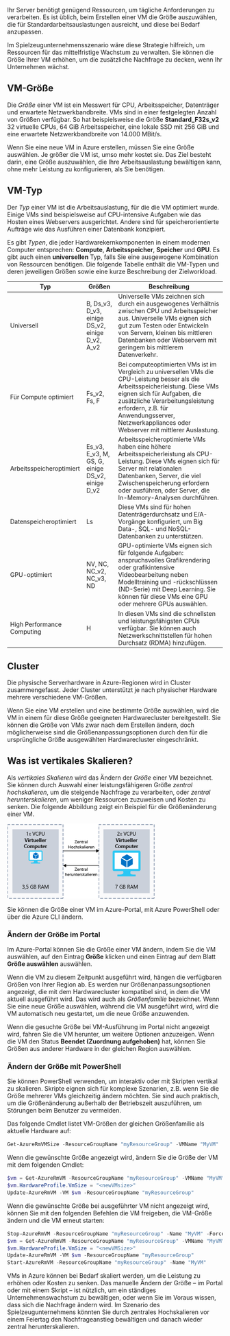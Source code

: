 Ihr Server benötigt genügend Ressourcen, um tägliche Anforderungen zu verarbeiten. Es ist üblich, beim Erstellen einer VM die Größe auszuwählen, die für Standardarbeitsauslastungen ausreicht, und diese bei Bedarf anzupassen.

Im Spielzeugunternehmensszenario wäre diese Strategie hilfreich, um Ressourcen für das mittelfristige Wachstum zu verwalten. Sie können die Größe Ihrer VM erhöhen, um die zusätzliche Nachfrage zu decken, wenn Ihr Unternehmen wächst.

## <a name="what-is-virtual-machine-size"></a>VM-Größe

Die _Größe_ einer VM ist ein Messwert für CPU, Arbeitsspeicher, Datenträger und erwartete Netzwerkbandbreite. VMs sind in einer festgelegten Anzahl von Größen verfügbar. So hat beispielsweise die Größe **Standard_F32s_v2** 32 virtuelle CPUs, 64 GiB Arbeitsspeicher, eine lokale SSD mit 256 GiB und eine erwartete Netzwerkbandbreite von 14.000 MBit/s.

Wenn Sie eine neue VM in Azure erstellen, müssen Sie eine Größe auswählen. Je größer die VM ist, umso mehr kostet sie. Das Ziel besteht darin, eine Größe auszuwählen, die Ihre Arbeitsauslastung bewältigen kann, ohne mehr Leistung zu konfigurieren, als Sie benötigen.

## <a name="what-is-virtual-machine-type"></a>VM-Typ

Der _Typ_ einer VM ist die Arbeitsauslastung, für die die VM optimiert wurde. Einige VMs sind beispielsweise auf CPU-intensive Aufgaben wie das Hosten eines Webservers ausgerichtet. Andere sind für speicherorientierte Aufträge wie das Ausführen einer Datenbank konzipiert.

Es gibt _Typen_, die jeder Hardwarekernkomponenten in einem modernen Computer entsprechen: **Compute**, **Arbeitsspeicher**, **Speicher** und **GPU**. Es gibt auch einen **universellen** Typ, falls Sie eine ausgewogene Kombination von Ressourcen benötigen. Die folgende Tabelle enthält die VM-Typen und deren jeweiligen Größen sowie eine kurze Beschreibung der Zielworkload.

|Typ|Größen|Beschreibung|
|---|---|---|
|Universell|B, Ds_v3, D_v3, einige DS_v2, einige D_v2, A_v2|Universelle VMs zeichnen sich durch ein ausgewogenes Verhältnis zwischen CPU und Arbeitsspeicher aus. Universelle VMs eignen sich gut zum Testen oder Entwickeln von Servern, kleinen bis mittleren Datenbanken oder Webservern mit geringem bis mittlerem Datenverkehr.|
|Für Compute optimiert|Fs_v2, Fs, F|Bei computeoptimierten VMs ist im Vergleich zu universellen VMs die CPU-Leistung besser als die Arbeitsspeicherleistung. Diese VMs eignen sich für Aufgaben, die zusätzliche Verarbeitungsleistung erfordern, z.B. für Anwendungsserver, Netzwerkappliances oder Webserver mit mittlerer Auslastung.|
|Arbeitsspeicheroptimiert|Es_v3, E_v3, M, GS, G, einige DS_v2, einige D_v2|Arbeitsspeicheroptimierte VMs haben eine höhere Arbeitsspeicherleistung als CPU-Leistung. Diese VMs eignen sich für Server mit relationalen Datenbanken, Server, die viel Zwischenspeicherung erfordern oder ausführen, oder Server, die In-Memory-Analysen durchführen.|
|Datenspeicheroptimiert|Ls|Diese VMs sind für hohen Datenträgerdurchsatz und E/A-Vorgänge konfiguriert, um Big Data-, SQL- und NoSQL-Datenbanken zu unterstützen.|
|GPU-optimiert|NV, NC, NC_v2, NC_v3, ND|GPU-optimierte VMs eignen sich für folgende Aufgaben: anspruchsvolles Grafikrendering oder grafikintensive Videobearbeitung neben Modelltraining und -rückschlüssen (ND-Serie) mit Deep Learning. Sie können für diese VMs eine GPU oder mehrere GPUs auswählen.|
|High Performance Computing|H|In diesen VMs sind die schnellsten und leistungsfähigsten CPUs verfügbar. Sie können auch Netzwerkschnittstellen für hohen Durchsatz (RDMA) hinzufügen.|

## <a name="clusters"></a>Cluster

Die physische Serverhardware in Azure-Regionen wird in Cluster zusammengefasst. Jeder Cluster unterstützt je nach physischer Hardware mehrere verschiedene VM-Größen.

Wenn Sie eine VM erstellen und eine bestimmte Größe auswählen, wird die VM in einem für diese Größe geeigneten Hardwarecluster bereitgestellt. Sie können die Größe von VMs zwar nach dem Erstellen ändern, doch möglicherweise sind die Größenanpassungsoptionen durch den für die ursprüngliche Größe ausgewählten Hardwarecluster eingeschränkt.

## <a name="what-is-vertical-scaling"></a>Was ist vertikales Skalieren?

Als _vertikales Skalieren_ wird das Ändern der _Größe_ einer VM bezeichnet. Sie können durch Auswahl einer leistungsfähigeren Größe _zentral hochskalieren_, um die steigende Nachfrage zu verarbeiten, oder _zentral herunterskalieren_, um weniger Ressourcen zuzuweisen und Kosten zu senken. Die folgende Abbildung zeigt ein Beispiel für die Größenänderung einer VM.

![Abbildung, in der das zentrale Hoch- und Herunterskalieren einer VM zum Ändern der Leistungsfähigkeit veranschaulicht wird](../media/2-ScaleUpDown.png)

Sie können die Größe einer VM im Azure-Portal, mit Azure PowerShell oder über die Azure CLI ändern.

### <a name="resize-in-the-portal"></a>Ändern der Größe im Portal

Im Azure-Portal können Sie die Größe einer VM ändern, indem Sie die VM auswählen, auf den Eintrag **Größe** klicken und einen Eintrag auf dem Blatt **Größe auswählen** auswählen. 

Wenn die VM zu diesem Zeitpunkt ausgeführt wird, hängen die verfügbaren Größen von Ihrer Region ab. Es werden nur Größenanpassungsoptionen angezeigt, die mit dem Hardwarecluster kompatibel sind, in dem die VM aktuell ausgeführt wird. Das wird auch als *Größenfamilie* bezeichnet. Wenn Sie eine neue Größe auswählen, während die VM ausgeführt wird, wird die VM automatisch neu gestartet, um die neue Größe anzuwenden.

Wenn die gesuchte Größe bei VM-Ausführung im Portal nicht angezeigt wird, fahren Sie die VM herunter, um weitere Optionen anzuzeigen. Wenn die VM den Status **Beendet (Zuordnung aufgehoben)** hat, können Sie Größen aus anderer Hardware in der gleichen Region auswählen.

### <a name="resize-with-powershell"></a>Ändern der Größe mit PowerShell

Sie können PowerShell verwenden, um interaktiv oder mit Skripten vertikal zu skalieren. Skripte eignen sich für komplexe Szenarien, z.B. wenn Sie die Größe mehrerer VMs gleichzeitig ändern möchten. Sie sind auch praktisch, um die Größenänderung außerhalb der Betriebszeit auszuführen, um Störungen beim Benutzer zu vermeiden.

Das folgende Cmdlet listet VM-Größen der gleichen Größenfamilie als aktuelle Hardware auf:

```PowerShell
Get-AzureRmVMSize -ResourceGroupName "myResourceGroup" -VMName "MyVM"
```

Wenn die gewünschte Größe angezeigt wird, ändern Sie die Größe der VM mit dem folgenden Cmdlet:

```PowerShell
$vm = Get-AzureRmVM -ResourceGroupName "myResourceGroup" -VMName "MyVM"
$vm.HardwareProfile.VmSize = "<newVMsize>"
Update-AzureRmVM -VM $vm -ResourceGroupName "myResourceGroup"
```

Wenn die gewünschte Größe bei ausgeführter VM nicht angezeigt wird, können Sie mit den folgenden Befehlen die VM freigeben, die VM-Größe ändern und die VM erneut starten:

```PowerShell
Stop-AzureRmVM -ResourceGroupName "myResourceGroup" -Name "MyVM" -Force
$vm = Get-AzureRmVM -ResourceGroupName "myResourceGroup" -VMName "MyVM"
$vm.HardwareProfile.VmSize = "<newVMSize>"
Update-AzureRmVM -VM $vm -ResourceGroupName "myResourceGroup"
Start-AzureRmVM -ResourceGroupName "myResourceGroup" -Name "MyVM"
```

VMs in Azure können bei Bedarf skaliert werden, um die Leistung zu erhöhen oder Kosten zu senken. Das manuelle Ändern der Größe – im Portal oder mit einem Skript – ist nützlich, um ein ständiges Unternehmenswachstum zu bewältigen, oder wenn Sie im Voraus wissen, dass sich die Nachfrage ändern wird. Im Szenario des Spielzeugunternehmens könnten Sie durch zentrales Hochskalieren vor einem Feiertag den Nachfrageanstieg bewältigen und danach wieder zentral herunterskalieren.
